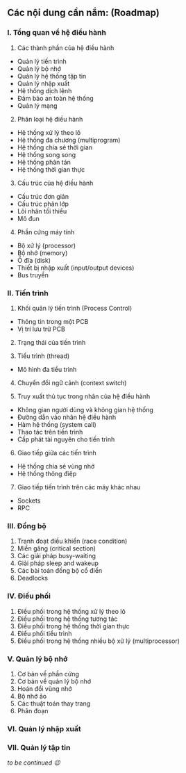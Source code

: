 ## Các nội dung cần nắm: (Roadmap)
### I. Tổng quan về hệ điều hành
1. Các thành phần của hệ điều hành
- Quản lý tiến trình
- Quản lý bộ nhớ
- Quản lý hệ thống tập tin
- Quản lý nhập xuất
- Hệ thống dịch lệnh
- Đảm bảo an toàn hệ thống
- Quản lý mạng

2. Phân loại hệ điều hành
- Hệ thống xử lý theo lô
- Hệ thống đa chương (multiprogram)
- Hệ thống chia sẻ thời gian
- Hệ thống song song
- Hệ thống phân tán
- Hệ thống thời gian thực

3. Cấu trúc của hệ điều hành
- Cấu trúc đơn giản
- Cấu trúc phân lớp
- Lõi nhân tối thiểu
- Mô đun

4. Phần cứng máy tính
- Bộ xử lý (processor)
- Bộ nhớ (memory)
- Ổ đĩa (disk)
- Thiết bị nhập xuất (input/output devices)
- Bus truyền

### II. Tiến trình
1. Khối quản lý tiến trình (Process Control)
- Thông tin trong một PCB
- Vị trí lưu trữ PCB

2. Trạng thái của tiến trình

3. Tiểu trình (thread)
- Mô hình đa tiểu trình

4. Chuyển đổi ngữ cảnh (context switch)

5. Truy xuất thủ tục trong nhân của hệ điều hành
- Không gian người dùng và không gian hệ thống
- Đường dẫn vào nhân hệ điều hành
- Hàm hệ thống (system call)
- Thao tác trên tiến trình
- Cấp phát tài nguyên cho tiến trình

6. Giao tiếp giữa các tiến trình
- Hệ thống chia sẻ vùng nhớ
- Hệ thống thông điệp

7. Giao tiếp tiến trình trên các máy khác nhau
- Sockets
- RPC

### III. Đồng bộ
1. Tranh đoạt điều khiển (race condition)
2. Miền găng (critical section)
3. Các giải pháp busy-waiting
4. Giải pháp sleep and wakeup
5. Các bài toán đồng bộ cổ điển
6. Deadlocks

### IV. Điều phối
1. Điều phối trong hệ thống xử lý theo lô
2. Điều phối trong hệ thống tương tác
3. Điều phối trong hệ thống thời gian thực
4. Điều phối tiểu trình
5. Điều phối trong hệ thống nhiều bộ xử lý (multiprocessor)

### V. Quản lý bộ nhớ
1. Cơ bản về phần cứng
2. Cơ bản về quản lý bộ nhớ
3. Hoán đổi vùng nhớ
4. Bộ nhớ ảo
5. Các thuật toán thay trang
6. Phân đoạn

### VI. Quản lý nhập xuất

### VII. Quản lý tập tin


_to be continued :wink:_